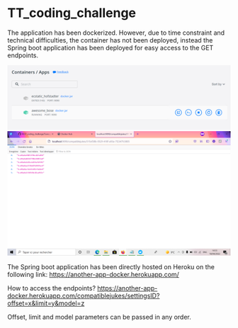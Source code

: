 # TT_coding_challenge


The application has been dockerized. However, due to time constraint and technical difficulties, the container has not been deployed, instead the Spring boot application has been deployed for easy access to the GET endpoints.

<img src=https://github.com/himelsaha29/REST_coding_challenge/blob/main/img/docker.PNG>

<img src=https://github.com/himelsaha29/REST_coding_challenge/blob/main/img/localhost.PNG>

The Spring boot application has been directly hosted on Heroku on the following link:
https://another-app-docker.herokuapp.com/

How to access the endpoints?
https://another-app-docker.herokuapp.com/compatiblejukes/settingsID?offset=x&limit=y&model=z

Offset, limit and model parameters can be passed in any order.



